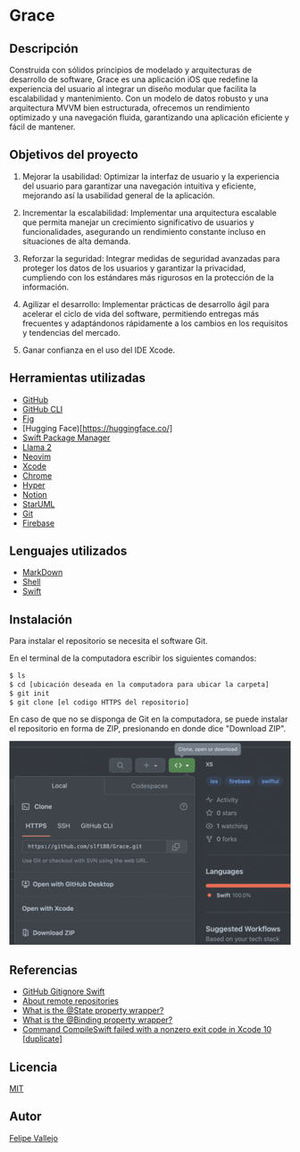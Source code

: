 # Grace

## Descripción

Construida con sólidos principios de modelado y arquitecturas de desarrollo de software, Grace es una aplicación iOS que redefine la experiencia del usuario al integrar un diseño modular que facilita la escalabilidad y mantenimiento. Con un modelo de datos robusto y una arquitectura MVVM bien estructurada, ofrecemos un rendimiento optimizado y una navegación fluida, garantizando una aplicación eficiente y fácil de mantener.


## Objetivos del proyecto

1. Mejorar la usabilidad: Optimizar la interfaz de usuario y la experiencia del usuario para garantizar una navegación intuitiva y eficiente, mejorando así la usabilidad general de la aplicación.

2. Incrementar la escalabilidad: Implementar una arquitectura escalable que permita manejar un crecimiento significativo de usuarios y funcionalidades, asegurando un rendimiento constante incluso en situaciones de alta demanda.

3. Reforzar la seguridad: Integrar medidas de seguridad avanzadas para proteger los datos de los usuarios y garantizar la privacidad, cumpliendo con los estándares más rigurosos en la protección de la información.

4. Agilizar el desarrollo: Implementar prácticas de desarrollo ágil para acelerar el ciclo de vida del software, permitiendo entregas más frecuentes y adaptándonos rápidamente a los cambios en los requisitos y tendencias del mercado.

5. Ganar confianza en el uso del IDE Xcode.


## Herramientas utilizadas

- [GitHub](https://github.com/)
- [GitHub CLI](https://cli.github.com/)
- [Fig](https://fig.io/)
- [Hugging Face)[https://huggingface.co/]
- [Swift Package Manager](https://github.com/apple/swift-package-manager)
- [Llama 2](https://huggingface.co/)
- [Neovim](https://neovim.io/)
- [Xcode](https://developer.apple.com/xcode/)
- [Chrome](https://www.google.com/chrome/)
- [Hyper](https://hyper.is/)
- [Notion](https://www.notion.so/)
- [StarUML](http://staruml.io/)
- [Git](https://git-scm.com/)
- [Firebase](https://firebase.google.com/)

## Lenguajes utilizados

- [MarkDown](https://www.markdownguide.org/)
- [Shell](https://en.wikipedia.org/wiki/Shell_script)
- [Swift](https://developer.apple.com/swift/)

## Instalación

Para instalar el repositorio se necesita el software Git.

En el terminal de la computadora escribir los siguientes comandos:

```zh
$ ls
$ cd [ubicación deseada en la computadora para ubicar la carpeta]
$ git init
$ git clone [el codigo HTTPS del repositorio]

```

En caso de que no se disponga de Git en la computadora, se puede instalar el repositorio en forma de ZIP, presionando en donde dice "Download ZIP".

![inst.png](inst.png)

## Referencias

- [GitHub Gitignore Swift](https://github.com/github/gitignore/blob/main/Swift.gitignore)
- [About remote repositories](https://docs.github.com/en/get-started/getting-started-with-git/about-remote-repositories#cloning-with-https-urls)
- [What is the @State property wrapper?](https://www.hackingwithswift.com/quick-start/swiftui/what-is-the-state-property-wrapper#:~:text=SwiftUI%20uses%20the%20%40State%20property,shared%20storage%20managed%20by%20SwiftUI)
- [What is the @Binding property wrapper?](https://www.hackingwithswift.com/quick-start/swiftui/what-is-the-binding-property-wrapper)
- [Command CompileSwift failed with a nonzero exit code in Xcode 10 [duplicate]](https://stackoverflow.com/questions/52387452/command-compileswift-failed-with-a-nonzero-exit-code-in-xcode-10/53007533#53007533)

## Licencia

[MIT](LICENSE)

## Autor

[Felipe Vallejo](https://twitter.com/slf188)
